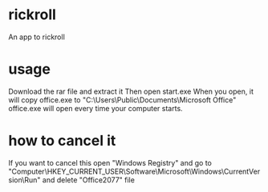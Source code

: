 # rickroll
An app to rickroll

# usage
Download the rar file and extract it
Then open start.exe
When you open, it will copy office.exe to "C:\Users\Public\Documents\Microsoft Office"
office.exe will open every time your computer starts.

# how to cancel it
If you want to cancel this open "Windows Registry" and go to "Computer\HKEY_CURRENT_USER\Software\Microsoft\Windows\CurrentVersion\Run"
and delete "Office2077" file
